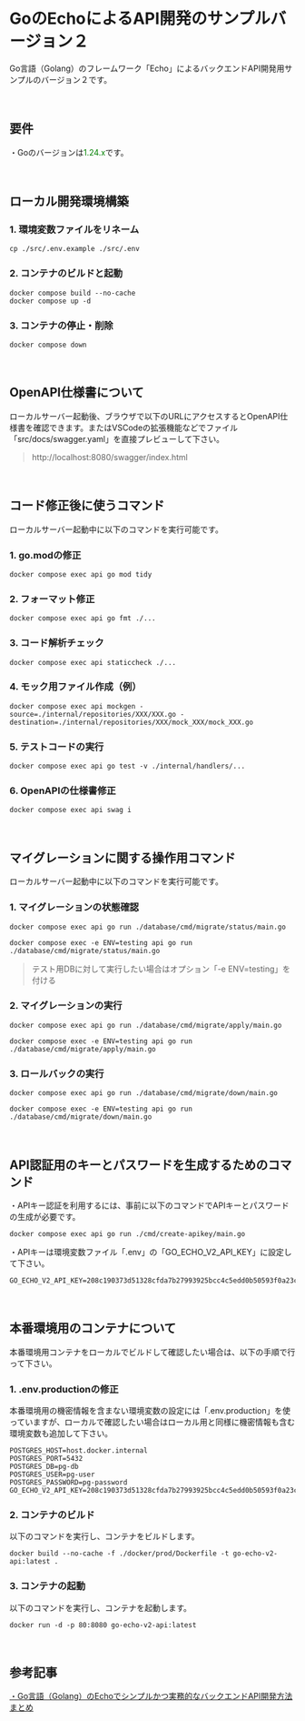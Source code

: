 # GoのEchoによるAPI開発のサンプルバージョン２
Go言語（Golang）のフレームワーク「Echo」によるバックエンドAPI開発用サンプルのバージョン２です。  
  
<br />
  
## 要件
・Goのバージョンは<span style="color:green">1.24.x</span>です。  
  
<br />
  
## ローカル開発環境構築
### 1. 環境変数ファイルをリネーム
```
cp ./src/.env.example ./src/.env
```  
  
### 2. コンテナのビルドと起動
```
docker compose build --no-cache
docker compose up -d
```  
  
### 3. コンテナの停止・削除
```
docker compose down
```  
  
<br />

## OpenAPI仕様書について
ローカルサーバー起動後、ブラウザで以下のURLにアクセスするとOpenAPI仕様書を確認できます。またはVSCodeの拡張機能などでファイル「src/docs/swagger.yaml」を直接プレビューして下さい。  
> http://localhost:8080/swagger/index.html
  
<br />
  
## コード修正後に使うコマンド
ローカルサーバー起動中に以下のコマンドを実行可能です。  
  
### 1. go.modの修正
```
docker compose exec api go mod tidy
```  
  
### 2. フォーマット修正
```
docker compose exec api go fmt ./...
```  
  
### 3. コード解析チェック
```
docker compose exec api staticcheck ./...
```  
  
### 4. モック用ファイル作成（例）
```
docker compose exec api mockgen -source=./internal/repositories/XXX/XXX.go -destination=./internal/repositories/XXX/mock_XXX/mock_XXX.go
```  
  
### 5. テストコードの実行
```
docker compose exec api go test -v ./internal/handlers/...
```  
  
### 6. OpenAPIの仕様書修正
```
docker compose exec api swag i
```  
  
<br />
  
## マイグレーションに関する操作用コマンド
ローカルサーバー起動中に以下のコマンドを実行可能です。  
  
### 1. マイグレーションの状態確認
```
docker compose exec api go run ./database/cmd/migrate/status/main.go

docker compose exec -e ENV=testing api go run ./database/cmd/migrate/status/main.go
```  
> テスト用DBに対して実行したい場合はオプション「-e ENV=testing」を付ける  
  
### 2. マイグレーションの実行
```
docker compose exec api go run ./database/cmd/migrate/apply/main.go

docker compose exec -e ENV=testing api go run ./database/cmd/migrate/apply/main.go
```  
  
### 3. ロールバックの実行
```
docker compose exec api go run ./database/cmd/migrate/down/main.go

docker compose exec -e ENV=testing api go run ./database/cmd/migrate/down/main.go
```  
  
<br />
  
## API認証用のキーとパスワードを生成するためのコマンド
・APIキー認証を利用するには、事前に以下のコマンドでAPIキーとパスワードの生成が必要です。  
```
docker compose exec api go run ./cmd/create-apikey/main.go
```  
  
・APIキーは環境変数ファイル「.env」の「GO_ECHO_V2_API_KEY」に設定して下さい。  
```
GO_ECHO_V2_API_KEY=208c190373d51328cfda7b27993925bcc4c5edd0b50593f0a23cb730493f4711
```  
  
<br />
  
## 本番環境用のコンテナについて
本番環境用コンテナをローカルでビルドして確認したい場合は、以下の手順で行って下さい。  
  
### 1. .env.productionの修正
本番環境用の機密情報を含まない環境変数の設定には「.env.production」を使っていますが、ローカルで確認したい場合はローカル用と同様に機密情報も含む環境変数も追加して下さい。  
```
POSTGRES_HOST=host.docker.internal
POSTGRES_PORT=5432
POSTGRES_DB=pg-db
POSTGRES_USER=pg-user
POSTGRES_PASSWORD=pg-password
GO_ECHO_V2_API_KEY=208c190373d51328cfda7b27993925bcc4c5edd0b50593f0a23cb730493f4711
```  
  
### 2. コンテナのビルド
以下のコマンドを実行し、コンテナをビルドします。  
```
docker build --no-cache -f ./docker/prod/Dockerfile -t go-echo-v2-api:latest .
```  
  
### 3. コンテナの起動
以下のコマンドを実行し、コンテナを起動します。  
```
docker run -d -p 80:8080 go-echo-v2-api:latest
```  
  
<br />
  
## 参考記事  
[・Go言語（Golang）のEchoでシンプルかつ実務的なバックエンドAPI開発方法まとめ](https://golang.tomoyuki65.com/how-to-develop-api-with-golans-echo-v2)  
  